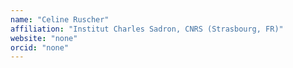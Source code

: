 ```yaml
---
name: "Celine Ruscher"
affiliation: "Institut Charles Sadron, CNRS (Strasbourg, FR)"
website: "none"
orcid: "none"
---
```

